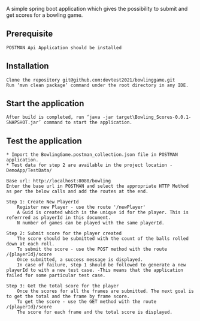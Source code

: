 A simple spring boot application which gives the possibility to submit and get scores for a bowling game. 

## Prerequisite

	POSTMAN Api Application should be installed  

## Installation
	
	Clone the repository git@github.com:devtest2021/bowlinggame.git 
	Run ‘mvn clean package’ command under the root directory in any IDE.

## Start the application
	After build is completed, run ‘java -jar target\Bowling_Scores-0.0.1-SNAPSHOT.jar’ command to start the application.

## Test the application
    * Import the BowlingGame.postman_collection.json file in POSTMAN application. 
	* Test data for step 2 are available in the project location - DemoApp/TestData/
	
	Base url: http://localhost:8080/bowling
	Enter the base url in POSTMAN and select the appropriate HTTP Method as per the below calls and add the routes at the end.
	
	Step 1: Create New PlayerId
		Register new Player - use the route '/newPlayer'
		A Guid is created which is the unique id for the player. This is referrred as playerId in this document.
		N number of games can be played with the same playerId.
		
	Step 2: Submit score for the player created
		The score should be submitted with the count of the balls rolled down at each roll.
		To submit the score - use the POST method with the route /{playerId}/score
		Once submitted, a success message is displayed. 
		In case of failure, step 1 should be followed to generate a new playerId to with a new test case. -This means that the application failed for some particular test case.
		
	Step 3: Get the total score for the player
		Once the scores for all the frames are submitted. The next goal is to get the total and the frame by frame score.
		To get the score - use the GET method with the route /{playerId}/score
		The score for each frame and the total score is displayed.
		
		
	
